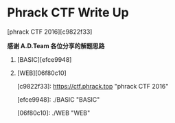 # Phrack CTF Write Up

[phrack CTF 2016][c9822f33]

**感谢 A.D.Team 各位分享的解题思路**

1.  [BASIC][efce9948]
2.  [WEB][06f80c10]

    [c9822f33]&#x3A; <https://ctf.phrack.top> "phrack CTF 2016"

    [efce9948]&#x3A; ./BASIC "BASIC"

    [06f80c10]&#x3A; ./WEB "WEB"
